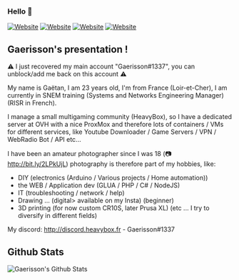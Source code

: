 ### Hello 👋

[![Website](https://img.shields.io/website?label=gaerisson-softs.fr&style=for-the-badge&url=http://gaerisson-softs.fr/)](http://gaerisson-softs.fr/)
[![Website](https://img.shields.io/website?label=srv.gaerisson-softs.fr&style=for-the-badge&url=http://srv.gaerisson-softs.fr/)](http://srv.gaerisson-softs.fr/)
[![Website](https://img.shields.io/website?label=heavybox.fr&style=for-the-badge&url=http://heavybox.fr/)](http://heavybox.fr/)
[![Website](https://img.shields.io/website?label=game.heavybox.fr&style=for-the-badge&url=http://game.heavybox.fr/)](http://game.heavybox.fr/)

## Gaerisson's presentation !

⚠️ I just recovered my main account "Gaerisson#1337", you can unblock/add me back on this account ⚠️

My name is Gaëtan, I am 23 years old, I'm from France (Loir-et-Cher), I am currently in SNEM training (Systems and Networks Engineering Manager) (RISR in French).

I manage a small multigaming community (HeavyBox), so I have a dedicated server at OVH with a nice ProxMox and therefore lots of containers / VMs for different services, like Youtube Downloader / Game Servers / VPN / WebRadio Bot / API etc...

I have been an amateur photographer since I was 18 (📷 http://bit.ly/2LPkUjL) photography is therefore part of my hobbies, like:
 - DIY (electronics (Arduino / Various projects / Home automation))
 - the WEB / Application dev (GLUA / PHP / C# / NodeJS)
 - IT (troubleshooting / network / help)
 - Drawing ... (digital> available on my Insta) (beginner)
 - 3D printing (for now custom CR10S, later Prusa XL)
(etc ... I try to diversify in different fields)

My discord: http://discord.heavybox.fr - Gaerisson#1337

## Github Stats
<img align="left" alt="Gaerisson's Github Stats" src="https://github-readme-stats.codestackr.vercel.app/api?username=Gaerisson&show_icons=true&hide_border=true" />
